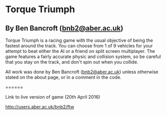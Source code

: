 # Torque Triumph
## By Ben Bancroft (bnb2@aber.ac.uk)

Torque Triumph is a racing game with the usual objective of being the fastest around the track.
You can choose from 1 of 9 vehicles for your attempt to beat either the AI or a friend on split screen multiplayer.
The game features a fairly accurate physic and collision system, so be careful that you stay on the track, and don't spin out when you collide.

All work was done by Ben Bancroft (bnb2@aber.ac.uk) unless otherwise stated on the about page, or in a comment in the code.

======

Link to live version of game (20th April 2016)

http://users.aber.ac.uk/bnb2/ftw
